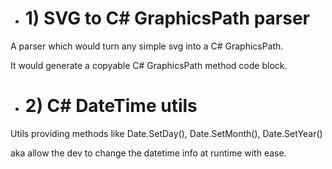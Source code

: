 - # 1) SVG to C# GraphicsPath parser

A parser which would turn any simple svg into a C# GraphicsPath.

It would generate a copyable C# GraphicsPath method code block.

- # 2) C# DateTime utils

Utils providing methods like Date.SetDay(), Date.SetMonth(), Date.SetYear()

aka allow the dev to change the datetime info at runtime with ease.

